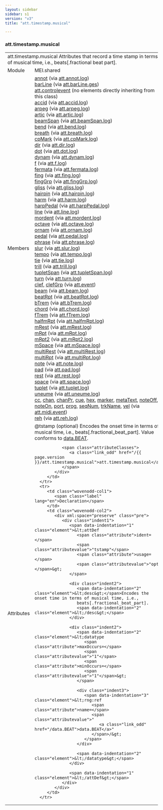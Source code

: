 ```yaml
---
layout: sidebar
sidebar: s1
version: "v3"
title: "att.timestamp.musical"

---
```


<div class="classSpec att">
   <h3 id="att.timestamp.musical">att.timestamp.musical</h3>
   <table class="wovenodd">
      <tr>
         <td colspan="2" class="wovenodd-col2">
            <span class="label">att.timestamp.musical</span> Attributes that record a time stamp in terms of musical time, i.e., beats[.fractional
            beat part].
         </td>
      </tr>
      <tr>
         <td class="wovenodd-col1">
            <span class="label" lang="en">Module</span>
         </td>
         <td class="wovenodd-col2">MEI.shared</td>
      </tr>
      <tr>
         <td class="wovenodd-col1">
            <span class="label" lang="en">Members</span>
         </td>
         <td class="wovenodd-col2">
            <div class="parent">
               <div>
                  <a class="link_odd_elementSpec" href="/{{ page.version }}/annot">annot</a>
                  <span> (via 
                     <a class="link_odd_classSpec" href="/{{ page.version }}/att.annot.log">att.annot.log</a>)
                  </span>
               </div>
               <div>
                  <a class="link_odd_elementSpec" href="/{{ page.version }}/barLine">barLine</a>
                  <span> (via 
                     <a class="link_odd_classSpec" href="/{{ page.version }}/att.barLine.ges">att.barLine.ges</a>)
                  </span>
               </div>
               <div>
                  <span>
                     <a class="link_odd_classSpec" href="/{{ page.version }}/att.controlevent">att.controlevent</a> (no elements directly inheriting from this class)
                  </span>
               </div>
               <div>
                  <a class="link_odd_elementSpec" href="/{{ page.version }}/accid">accid</a>
                  <span> (via 
                     <a class="link_odd_classSpec" href="/{{ page.version }}/att.accid.log">att.accid.log</a>)
                  </span>
               </div>
               <div>
                  <a class="link_odd_elementSpec" href="/{{ page.version }}/arpeg">arpeg</a>
                  <span> (via 
                     <a class="link_odd_classSpec" href="/{{ page.version }}/att.arpeg.log">att.arpeg.log</a>)
                  </span>
               </div>
               <div>
                  <a class="link_odd_elementSpec" href="/{{ page.version }}/artic">artic</a>
                  <span> (via 
                     <a class="link_odd_classSpec" href="/{{ page.version }}/att.artic.log">att.artic.log</a>)
                  </span>
               </div>
               <div>
                  <a class="link_odd_elementSpec" href="/{{ page.version }}/beamSpan">beamSpan</a>
                  <span> (via 
                     <a class="link_odd_classSpec" href="/{{ page.version }}/att.beamSpan.log">att.beamSpan.log</a>)
                  </span>
               </div>
               <div>
                  <a class="link_odd_elementSpec" href="/{{ page.version }}/bend">bend</a>
                  <span> (via 
                     <a class="link_odd_classSpec" href="/{{ page.version }}/att.bend.log">att.bend.log</a>)
                  </span>
               </div>
               <div>
                  <a class="link_odd_elementSpec" href="/{{ page.version }}/breath">breath</a>
                  <span> (via 
                     <a class="link_odd_classSpec" href="/{{ page.version }}/att.breath.log">att.breath.log</a>)
                  </span>
               </div>
               <div>
                  <a class="link_odd_elementSpec" href="/{{ page.version }}/cpMark">cpMark</a>
                  <span> (via 
                     <a class="link_odd_classSpec" href="/{{ page.version }}/att.cpMark.log">att.cpMark.log</a>)
                  </span>
               </div>
               <div>
                  <a class="link_odd_elementSpec" href="/{{ page.version }}/dir">dir</a>
                  <span> (via 
                     <a class="link_odd_classSpec" href="/{{ page.version }}/att.dir.log">att.dir.log</a>)
                  </span>
               </div>
               <div>
                  <a class="link_odd_elementSpec" href="/{{ page.version }}/dot">dot</a>
                  <span> (via 
                     <a class="link_odd_classSpec" href="/{{ page.version }}/att.dot.log">att.dot.log</a>)
                  </span>
               </div>
               <div>
                  <a class="link_odd_elementSpec" href="/{{ page.version }}/dynam">dynam</a>
                  <span> (via 
                     <a class="link_odd_classSpec" href="/{{ page.version }}/att.dynam.log">att.dynam.log</a>)
                  </span>
               </div>
               <div>
                  <a class="link_odd_elementSpec" href="/{{ page.version }}/f">f</a>
                  <span> (via 
                     <a class="link_odd_classSpec" href="/{{ page.version }}/att.f.log">att.f.log</a>)
                  </span>
               </div>
               <div>
                  <a class="link_odd_elementSpec" href="/{{ page.version }}/fermata">fermata</a>
                  <span> (via 
                     <a class="link_odd_classSpec" href="/{{ page.version }}/att.fermata.log">att.fermata.log</a>)
                  </span>
               </div>
               <div>
                  <a class="link_odd_elementSpec" href="/{{ page.version }}/fing">fing</a>
                  <span> (via 
                     <a class="link_odd_classSpec" href="/{{ page.version }}/att.fing.log">att.fing.log</a>)
                  </span>
               </div>
               <div>
                  <a class="link_odd_elementSpec" href="/{{ page.version }}/fingGrp">fingGrp</a>
                  <span> (via 
                     <a class="link_odd_classSpec" href="/{{ page.version }}/att.fingGrp.log">att.fingGrp.log</a>)
                  </span>
               </div>
               <div>
                  <a class="link_odd_elementSpec" href="/{{ page.version }}/gliss">gliss</a>
                  <span> (via 
                     <a class="link_odd_classSpec" href="/{{ page.version }}/att.gliss.log">att.gliss.log</a>)
                  </span>
               </div>
               <div>
                  <a class="link_odd_elementSpec" href="/{{ page.version }}/hairpin">hairpin</a>
                  <span> (via 
                     <a class="link_odd_classSpec" href="/{{ page.version }}/att.hairpin.log">att.hairpin.log</a>)
                  </span>
               </div>
               <div>
                  <a class="link_odd_elementSpec" href="/{{ page.version }}/harm">harm</a>
                  <span> (via 
                     <a class="link_odd_classSpec" href="/{{ page.version }}/att.harm.log">att.harm.log</a>)
                  </span>
               </div>
               <div>
                  <a class="link_odd_elementSpec" href="/{{ page.version }}/harpPedal">harpPedal</a>
                  <span> (via 
                     <a class="link_odd_classSpec" href="/{{ page.version }}/att.harpPedal.log">att.harpPedal.log</a>)
                  </span>
               </div>
               <div>
                  <a class="link_odd_elementSpec" href="/{{ page.version }}/line">line</a>
                  <span> (via 
                     <a class="link_odd_classSpec" href="/{{ page.version }}/att.line.log">att.line.log</a>)
                  </span>
               </div>
               <div>
                  <a class="link_odd_elementSpec" href="/{{ page.version }}/mordent">mordent</a>
                  <span> (via 
                     <a class="link_odd_classSpec" href="/{{ page.version }}/att.mordent.log">att.mordent.log</a>)
                  </span>
               </div>
               <div>
                  <a class="link_odd_elementSpec" href="/{{ page.version }}/octave">octave</a>
                  <span> (via 
                     <a class="link_odd_classSpec" href="/{{ page.version }}/att.octave.log">att.octave.log</a>)
                  </span>
               </div>
               <div>
                  <a class="link_odd_elementSpec" href="/{{ page.version }}/ornam">ornam</a>
                  <span> (via 
                     <a class="link_odd_classSpec" href="/{{ page.version }}/att.ornam.log">att.ornam.log</a>)
                  </span>
               </div>
               <div>
                  <a class="link_odd_elementSpec" href="/{{ page.version }}/pedal">pedal</a>
                  <span> (via 
                     <a class="link_odd_classSpec" href="/{{ page.version }}/att.pedal.log">att.pedal.log</a>)
                  </span>
               </div>
               <div>
                  <a class="link_odd_elementSpec" href="/{{ page.version }}/phrase">phrase</a>
                  <span> (via 
                     <a class="link_odd_classSpec" href="/{{ page.version }}/att.phrase.log">att.phrase.log</a>)
                  </span>
               </div>
               <div>
                  <a class="link_odd_elementSpec" href="/{{ page.version }}/slur">slur</a>
                  <span> (via 
                     <a class="link_odd_classSpec" href="/{{ page.version }}/att.slur.log">att.slur.log</a>)
                  </span>
               </div>
               <div>
                  <a class="link_odd_elementSpec" href="/{{ page.version }}/tempo">tempo</a>
                  <span> (via 
                     <a class="link_odd_classSpec" href="/{{ page.version }}/att.tempo.log">att.tempo.log</a>)
                  </span>
               </div>
               <div>
                  <a class="link_odd_elementSpec" href="/{{ page.version }}/tie">tie</a>
                  <span> (via 
                     <a class="link_odd_classSpec" href="/{{ page.version }}/att.tie.log">att.tie.log</a>)
                  </span>
               </div>
               <div>
                  <a class="link_odd_elementSpec" href="/{{ page.version }}/trill">trill</a>
                  <span> (via 
                     <a class="link_odd_classSpec" href="/{{ page.version }}/att.trill.log">att.trill.log</a>)
                  </span>
               </div>
               <div>
                  <a class="link_odd_elementSpec" href="/{{ page.version }}/tupletSpan">tupletSpan</a>
                  <span> (via 
                     <a class="link_odd_classSpec" href="/{{ page.version }}/att.tupletSpan.log">att.tupletSpan.log</a>)
                  </span>
               </div>
               <div>
                  <a class="link_odd_elementSpec" href="/{{ page.version }}/turn">turn</a>
                  <span> (via 
                     <a class="link_odd_classSpec" href="/{{ page.version }}/att.turn.log">att.turn.log</a>)
                  </span>
               </div>
               <div>
                  <a class="link_odd_elementSpec" href="/{{ page.version }}/clef">clef</a>, 
                  <a class="link_odd_elementSpec" href="/{{ page.version }}/clefGrp">clefGrp</a>
                  <span> (via 
                     <a class="link_odd_classSpec" href="/{{ page.version }}/att.event">att.event</a>)
                  </span>
               </div>
               <div>
                  <a class="link_odd_elementSpec" href="/{{ page.version }}/beam">beam</a>
                  <span> (via 
                     <a class="link_odd_classSpec" href="/{{ page.version }}/att.beam.log">att.beam.log</a>)
                  </span>
               </div>
               <div>
                  <a class="link_odd_elementSpec" href="/{{ page.version }}/beatRpt">beatRpt</a>
                  <span> (via 
                     <a class="link_odd_classSpec" href="/{{ page.version }}/att.beatRpt.log">att.beatRpt.log</a>)
                  </span>
               </div>
               <div>
                  <a class="link_odd_elementSpec" href="/{{ page.version }}/bTrem">bTrem</a>
                  <span> (via 
                     <a class="link_odd_classSpec" href="/{{ page.version }}/att.bTrem.log">att.bTrem.log</a>)
                  </span>
               </div>
               <div>
                  <a class="link_odd_elementSpec" href="/{{ page.version }}/chord">chord</a>
                  <span> (via 
                     <a class="link_odd_classSpec" href="/{{ page.version }}/att.chord.log">att.chord.log</a>)
                  </span>
               </div>
               <div>
                  <a class="link_odd_elementSpec" href="/{{ page.version }}/fTrem">fTrem</a>
                  <span> (via 
                     <a class="link_odd_classSpec" href="/{{ page.version }}/att.fTrem.log">att.fTrem.log</a>)
                  </span>
               </div>
               <div>
                  <a class="link_odd_elementSpec" href="/{{ page.version }}/halfmRpt">halfmRpt</a>
                  <span> (via 
                     <a class="link_odd_classSpec" href="/{{ page.version }}/att.halfmRpt.log">att.halfmRpt.log</a>)
                  </span>
               </div>
               <div>
                  <a class="link_odd_elementSpec" href="/{{ page.version }}/mRest">mRest</a>
                  <span> (via 
                     <a class="link_odd_classSpec" href="/{{ page.version }}/att.mRest.log">att.mRest.log</a>)
                  </span>
               </div>
               <div>
                  <a class="link_odd_elementSpec" href="/{{ page.version }}/mRpt">mRpt</a>
                  <span> (via 
                     <a class="link_odd_classSpec" href="/{{ page.version }}/att.mRpt.log">att.mRpt.log</a>)
                  </span>
               </div>
               <div>
                  <a class="link_odd_elementSpec" href="/{{ page.version }}/mRpt2">mRpt2</a>
                  <span> (via 
                     <a class="link_odd_classSpec" href="/{{ page.version }}/att.mRpt2.log">att.mRpt2.log</a>)
                  </span>
               </div>
               <div>
                  <a class="link_odd_elementSpec" href="/{{ page.version }}/mSpace">mSpace</a>
                  <span> (via 
                     <a class="link_odd_classSpec" href="/{{ page.version }}/att.mSpace.log">att.mSpace.log</a>)
                  </span>
               </div>
               <div>
                  <a class="link_odd_elementSpec" href="/{{ page.version }}/multiRest">multiRest</a>
                  <span> (via 
                     <a class="link_odd_classSpec" href="/{{ page.version }}/att.multiRest.log">att.multiRest.log</a>)
                  </span>
               </div>
               <div>
                  <a class="link_odd_elementSpec" href="/{{ page.version }}/multiRpt">multiRpt</a>
                  <span> (via 
                     <a class="link_odd_classSpec" href="/{{ page.version }}/att.multiRpt.log">att.multiRpt.log</a>)
                  </span>
               </div>
               <div>
                  <a class="link_odd_elementSpec" href="/{{ page.version }}/note">note</a>
                  <span> (via 
                     <a class="link_odd_classSpec" href="/{{ page.version }}/att.note.log">att.note.log</a>)
                  </span>
               </div>
               <div>
                  <a class="link_odd_elementSpec" href="/{{ page.version }}/pad">pad</a>
                  <span> (via 
                     <a class="link_odd_classSpec" href="/{{ page.version }}/att.pad.log">att.pad.log</a>)
                  </span>
               </div>
               <div>
                  <a class="link_odd_elementSpec" href="/{{ page.version }}/rest">rest</a>
                  <span> (via 
                     <a class="link_odd_classSpec" href="/{{ page.version }}/att.rest.log">att.rest.log</a>)
                  </span>
               </div>
               <div>
                  <a class="link_odd_elementSpec" href="/{{ page.version }}/space">space</a>
                  <span> (via 
                     <a class="link_odd_classSpec" href="/{{ page.version }}/att.space.log">att.space.log</a>)
                  </span>
               </div>
               <div>
                  <a class="link_odd_elementSpec" href="/{{ page.version }}/tuplet">tuplet</a>
                  <span> (via 
                     <a class="link_odd_classSpec" href="/{{ page.version }}/att.tuplet.log">att.tuplet.log</a>)
                  </span>
               </div>
               <div>
                  <a class="link_odd_elementSpec" href="/{{ page.version }}/uneume">uneume</a>
                  <span> (via 
                     <a class="link_odd_classSpec" href="/{{ page.version }}/att.uneume.log">att.uneume.log</a>)
                  </span>
               </div>
               <div>
                  <a class="link_odd_elementSpec" href="/{{ page.version }}/cc">cc</a>, 
                  <a class="link_odd_elementSpec" href="/{{ page.version }}/chan">chan</a>, 
                  <a class="link_odd_elementSpec" href="/{{ page.version }}/chanPr">chanPr</a>, 
                  <a class="link_odd_elementSpec" href="/{{ page.version }}/cue">cue</a>, 
                  <a class="link_odd_elementSpec" href="/{{ page.version }}/hex">hex</a>, 
                  <a class="link_odd_elementSpec" href="/{{ page.version }}/marker">marker</a>, 
                  <a class="link_odd_elementSpec" href="/{{ page.version }}/metaText">metaText</a>, 
                  <a class="link_odd_elementSpec" href="/{{ page.version }}/noteOff">noteOff</a>, 
                  <a class="link_odd_elementSpec" href="/{{ page.version }}/noteOn">noteOn</a>, 
                  <a class="link_odd_elementSpec" href="/{{ page.version }}/port">port</a>, 
                  <a class="link_odd_elementSpec" href="/{{ page.version }}/prog">prog</a>, 
                  <a class="link_odd_elementSpec" href="/{{ page.version }}/seqNum">seqNum</a>, 
                  <a class="link_odd_elementSpec" href="/{{ page.version }}/trkName">trkName</a>, 
                  <a class="link_odd_elementSpec" href="/{{ page.version }}/vel">vel</a>
                  <span> (via 
                     <a class="link_odd_classSpec" href="/{{ page.version }}/att.midi.event">att.midi.event</a>)
                  </span>
               </div>
               <div>
                  <a class="link_odd_elementSpec" href="/{{ page.version }}/reh">reh</a>
                  <span> (via 
                     <a class="link_odd_classSpec" href="/{{ page.version }}/att.reh.log">att.reh.log</a>)
                  </span>
               </div>
            </div>
         </td>
      </tr>
      <tr>
         <td class="wovenodd-col1">
            <span class="label" lang="en">Attributes</span>
         </td>
         <td class="wovenodd-col2">
            <div class="attributeDef">
               <span class="attribute">@tstamp</span>
               <span class="attributeUsage">(optional)</span>
               <span class="attributeDesc">Encodes the onset time in terms of musical time, i.e.,
                  beats[.fractional_beat_part].
               </span>
               Value conforms to 
               <a class="link_odd_classSpec" href="/{{ page.version }}/data.BEAT">data.BEAT</a>.
               
               <span class="attributeClasses">
                  <a class="link_odd" href="/{{ page.version }}/att.timestamp.musical">att.timestamp.musical</a>
               </span>
            </div>
         </td>
      </tr>
      <tr>
         <td class="wovenodd-col1">
            <span class="label" lang="en">Declaration</span>
         </td>
         <td class="wovenodd-col2">
            <div xml:space="preserve" class="pre">
               <div class="indent1">
                  <span data-indentation="1" class="element">&lt;attDef 
                     <span class="attribute">ident=</span>
                     <span class="attributevalue">"tstamp"</span> 
                     <span class="attribute">usage=</span>
                     <span class="attributevalue">"opt"</span>&gt;
                  </span>
                  
                  <div class="indent2">
                     <span data-indentation="2" class="element">&lt;desc&gt;</span>Encodes the onset time in terms of musical time, i.e.,
                     beats[.fractional_beat_part].
                     <span data-indentation="2" class="element">&lt;/desc&gt;</span>
                  </div>
                  
                  <div class="indent2">
                     <span data-indentation="2" class="element">&lt;datatype 
                        <span class="attribute">maxOccurs=</span>
                        <span class="attributevalue">"1"</span> 
                        <span class="attribute">minOccurs=</span>
                        <span class="attributevalue">"1"</span>&gt;
                     </span>
                     
                     <div class="indent3">
                        <span data-indentation="3" class="element">&lt;rng:ref 
                           <span class="attribute">name=</span>
                           <span class="attributevalue">"
                              <a class="link_odd" href="/data.BEAT">data.BEAT</a>"
                           </span>/&gt;
                        </span>
                     </div>
                     
                     <span data-indentation="2" class="element">&lt;/datatype&gt;</span>
                  </div>
                  
                  <span data-indentation="1" class="element">&lt;/attDef&gt;</span>
               </div>
            </div>
         </td>
      </tr>
   </table>
</div>